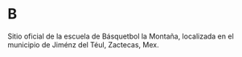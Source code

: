 # B
Sitio oficial de la escuela de Básquetbol la Montaña, localizada en el municipio de Jiménz del Téul, Zactecas, Mex.
